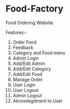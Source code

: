 # Food-Factory
Food Ordering Website

Features:-
1. Order Food
2. Feedback 
3. Category and Food menu 
4. Admin Login
5. Add/Edit Admin
6. Add/Edit Category
7. Add/Edit Food
8. Manage Order
9. User Login
10. User Logout
11. Admin Logout
12. Aknowlegdment to User


